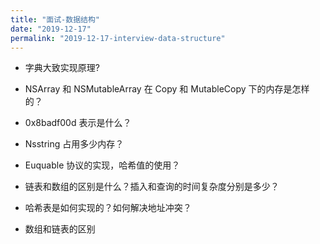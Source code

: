 ```yaml
---
title: "面试-数据结构"
date: "2019-12-17"
permalink: "2019-12-17-interview-data-structure"
---
```


- 字典大致实现原理?

- NSArray 和 NSMutableArray 在 Copy 和 MutableCopy 下的内存是怎样的？

- 0x8badf00d 表示是什么？

- Nsstring 占用多少内存？

- Euquable 协议的实现，哈希值的使用？

- 链表和数组的区别是什么？插入和查询的时间复杂度分别是多少？

- 哈希表是如何实现的？如何解决地址冲突？
- 数组和链表的区别
